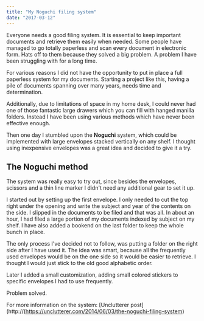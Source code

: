 ```yaml
---
title: "My Noguchi filing system"
date: "2017-03-12"
---
```


Everyone needs a good filing system. It is essential to keep important documents and retrieve them easily when needed. Some people have managed to go totally paperless and scan every document in electronic form. Hats off to them because they solved a big problem. A problem I have been struggling with for a long time.

For various reasons I did not have the opportunity to put in place a full paperless system for my documents. Starting a project like this, having a pile of documents spanning over many years, needs time and determination.

Additionally, due to limitations of space in my home desk, I could never had one of those fantastic large drawers which you can fill with hanged manilla folders. Instead I have been using various methods which have never been effective enough.

Then one day I stumbled upon the **Noguchi** system, which could be implemented with large envelopes stacked vertically on any shelf. I thought using inexpensive envelopes was a great idea and decided to give it a try.

## The Noguchi method

The system was really easy to try out, since besides the envelopes, scissors and a thin line marker I didn't need any additional gear to set it up.

I started out by setting up the first envelope. I only needed to cut the top right under the opening and write the subject and year of the contents on the side. I slipped in the documents to be filed and that was all. In about an hour, I had filed a large portion of my documents indexed by subject on my shelf. I have also added a bookend on the last folder to keep the whole bunch in place.

The only process I've decided not to follow, was putting a folder on the right side after I have used it. The idea was smart, because all the frequently used envelopes would be on the one side so it would be easier to retrieve. I thought I would just stick to the old good alphabetic order.

Later I added a small customization, adding small colored stickers to specific envelopes I had to use frequently.

Problem solved.

For more information on the system: [Unclutterer post](http://(https://unclutterer.com/2014/06/03/the-noguchi-filing-system)
